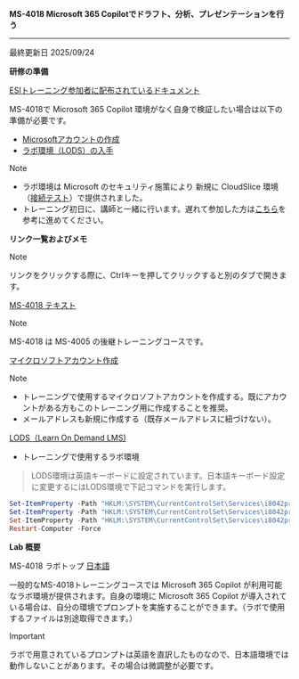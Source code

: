 **MS-4018 Microsoft 365 Copilotでドラフト、分析、プレゼンテーションを行う**
***

最終更新日 2025/09/24

**研修の準備**

[ESIトレーニング参加者に配布されているドキュメント](https://query.prod.cms.rt.microsoft.com/cms/api/am/binary/RE4Rje8)

MS-4018で Microsoft 365 Copilot 環境がなく自身で検証したい場合は以下の準備が必要です。

- [Microsoftアカウントの作成](https://github.com/naonao71/note/blob/main/prep/msa.md)
- [ラボ環境（LODS）の入手](https://github.com/naonao71/note/blob/main/prep/lods.md)

> [!NOTE]
> - ラボ環境は Microsoft のセキュリティ施策により 新規に CloudSlice 環境（[接続テスト](https://labondemand.com/Launch/949F2C16)）で提供されました。
> - トレーニング初日に、講師と一緒に行います。遅れて参加した方は[こちら](https://query.prod.cms.rt.microsoft.com/cms/api/am/binary/RE4VkE4)を参考に進めてください。

**リンク一覧およびメモ**
> [!NOTE]
> リンクをクリックする際に、Ctrlキーを押してクリックすると別のタブで開きます。

[MS-4018 テキスト](https://learn.microsoft.com/ja-jp/training/paths/draft-analyze-present-microsoft-365-copilot/)

> [!NOTE]
> MS-4018 は MS-4005 の後継トレーニングコースです。

[マイクロソフトアカウント作成](https://account.microsoft.com/account/Account)

> [!NOTE]
> - トレーニングで使用するマイクロソフトアカウントを作成する。既にアカウントがある方もこのトレーニング用に作成することを推奨。
> - メールアドレスも新規に作成する（既存メールアドレスに紐づけない）。

[LODS（Learn On Demand LMS)](https://esi.learnondemand.net/User/Login?ReturnUrl=%2F)

- トレーニングで使用するラボ環境

 > LODS環境は英語キーボードに設定されています。日本語キーボード設定に変更するにはLODS環境で下記コマンドを実行します。

```powershell
Set-ItemProperty -Path "HKLM:\SYSTEM\CurrentControlSet\Services\i8042prt\Parameters" -Name "LayerDriver JPN" -Value "kbd106.dll"
Set-ItemProperty -Path "HKLM:\SYSTEM\CurrentControlSet\Services\i8042prt\Parameters" -Name "OverrideKeyboardType" -Value 7
Set-ItemProperty -Path "HKLM:\SYSTEM\CurrentControlSet\Services\i8042prt\Parameters" -Name "OverrideKeyboardSubtype" -Value 2
Restart-Computer -Force
```

**Lab 概要**

MS-4018 ラボトップ [日本語](https://github.com/MicrosoftLearning/MS-4018-Draft-analyze-present-Microsoft-365-Copilot.ja-jp/tree/main/Instructions/Labs)

一般的なMS-4018トレーニングコースでは Microsoft 365 Copilot が利用可能なラボ環境が提供されます。自身の環境に Microsoft 365 Copilot が導入されている場合は、自分の環境でプロンプトを実施することができます。（ラボで使用するファイルは別途取得できます。）

> [!IMPORTANT]
> ラボで用意されているプロンプトは英語を直訳したものなので、日本語環境では動作しないことがあります。その場合は微調整が必要です。



